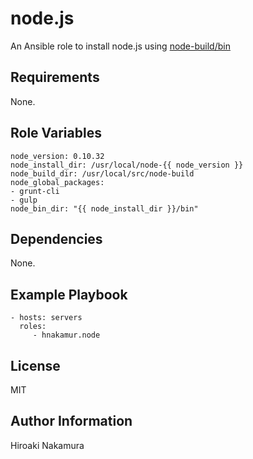 node.js
=======

An Ansible role to install node.js using [node-build/bin](https://github.com/OiNutter/node-build/tree/master/bin)

Requirements
------------

None.

Role Variables
--------------

```
node_version: 0.10.32
node_install_dir: /usr/local/node-{{ node_version }}
node_build_dir: /usr/local/src/node-build
node_global_packages:
- grunt-cli
- gulp
node_bin_dir: "{{ node_install_dir }}/bin"
```

Dependencies
------------

None.

Example Playbook
----------------

    - hosts: servers
      roles:
         - hnakamur.node

License
-------

MIT

Author Information
------------------

Hiroaki Nakamura
